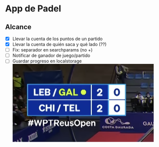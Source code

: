 # App de Padel

## Alcance

- [x] Llevar la cuenta de los puntos de un partido
- [x] Llevar la cuenta de quién saca y qué lado (??)
- [ ] Fix: separador en searchparams (no +)
- [ ] Notificar de ganador de juego/partido
- [ ] Guardar progreso en localstorage
![referencia marcador](img/Screenshot%202023-06-20%20at%2020.08.59.png)
